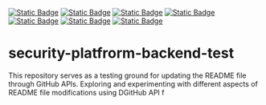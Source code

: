 [![Static Badge](https://img.shields.io/badge/Security%20Rating-F%200%25-red)](https://security.dev.platform.usw2.upwork/repositories/46305)
[![Static Badge](https://img.shields.io/badge/Security%20Rating-F%200%25-yellow)](https://security.dev.platform.usw2.upwork/repositories/46305)
[![Static Badge](https://img.shields.io/badge/Security%20Rating-F%200%25-purple)](https://security.dev.platform.usw2.upwork/repositories/46305)
[![Static Badge](https://img.shields.io/badge/Security%20Rating-F%200%25-blue)](https://security.dev.platform.usw2.upwork/repositories/46305)
[![Static Badge](https://img.shields.io/badge/Security%20Rating-F%200%25-green)](https://security.dev.platform.usw2.upwork/repositories/46305)
[![Static Badge](https://img.shields.io/badge/Security%20Rating-F%200%25-darkgreen)](https://security.dev.platform.usw2.upwork/repositories/46305)
[![Static Badge](https://img.shields.io/badge/Security%20Rating-F%200%25-gray)](https://security.dev.platform.usw2.upwork/repositories/46305)
# security-platfrorm-backend-test
This repository serves as a testing ground for updating the README file through GitHub APIs. Exploring and experimenting with different aspects of README file modifications using DGitHub API f